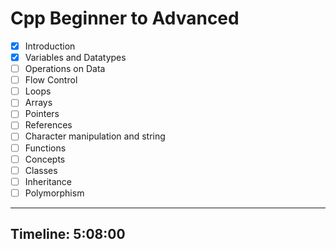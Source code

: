 # Cpp Beginner to Advanced

- [x] Introduction
- [x] Variables and Datatypes
- [ ] Operations on Data
- [ ] Flow Control
- [ ] Loops
- [ ] Arrays
- [ ] Pointers
- [ ] References
- [ ] Character manipulation and string
- [ ] Functions
- [ ] Concepts
- [ ] Classes
- [ ] Inheritance
- [ ] Polymorphism

---

## Timeline: 5:08:00

